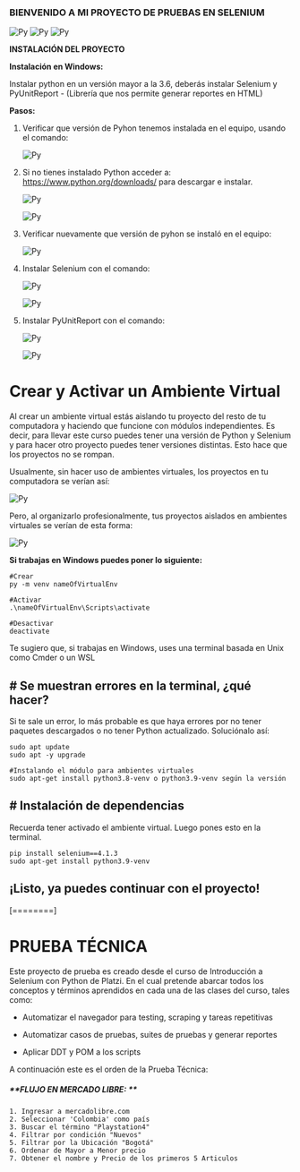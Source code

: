 ### BIENVENIDO A MI PROYECTO DE PRUEBAS EN SELENIUM

![Py](https://slackmojis.com/emojis/58444-selenium/download) ![Py](https://slackmojis.com/emojis/50032-visual-studio/download) ![Py](https://slackmojis.com/emojis/257-github/download)  

**INSTALACIÓN DEL PROYECTO**

**Instalación en Windows:**

Instalar python en un versión  mayor a la 3.6, deberás instalar Selenium y PyUnitReport - (Librería que nos permite generar reportes en HTML)

**Pasos:**

1.  Verificar que versión de Pyhon tenemos instalada en el equipo, usando el comando:

	![Py](https://static.platzi.com/media/user_upload/image-24e1653c-07ed-4245-9d44-bd3f72e4e59f.jpg)

1.  Si no tienes instalado Python acceder a: https://www.python.org/downloads/ para descargar e instalar.

	![Py](https://static.platzi.com/media/user_upload/image-b254c79f-f38d-4023-a9e4-e86d8449894a.jpg)

	![Py](https://static.platzi.com/media/user_upload/image-d2651ced-9917-45ad-b326-eec597ed5f27.jpg)

3. Verificar nuevamente que versión de pyhon se instaló en el equipo:

	![Py](https://static.platzi.com/media/user_upload/image-c1d89ca0-5fa9-4e79-a85d-192ec956a319.jpg)

4. Instalar Selenium con el comando:

	![Py](https://static.platzi.com/media/user_upload/image-7dbc0062-fc25-4a9d-b405-cb02e5b921d0.jpg)
	
	![Py](https://static.platzi.com/media/user_upload/image-d25b9d3b-6cd9-4422-9c5e-25def4122c9e.jpg)

5. Instalar PyUnitReport con el comando: 

	![Py](https://static.platzi.com/media/user_upload/image-f50ffd08-1ab2-4960-9daa-9b4535dd9737.jpg)

	![Py](https://static.platzi.com/media/user_upload/image-f64ed63d-6e46-43fd-bb47-0870ea1fd6c5.jpg)



# Crear y Activar un Ambiente Virtual 

Al crear un ambiente virtual estás aislando tu proyecto del resto de tu computadora y haciendo que funcione con módulos independientes. Es decir, para llevar este curso puedes tener una versión de Python y Selenium y para hacer otro proyecto puedes tener versiones distintas. Esto hace que los proyectos no se rompan.

Usualmente, sin hacer uso de ambientes virtuales, los proyectos en tu computadora se verían así:

![Py](https://static.platzi.com/media/user_upload/Untitled-bf9d42f1-5c44-4521-8b1f-8052334b96c0.jpg)

Pero, al organizarlo profesionalmente, tus proyectos aislados en ambientes virtuales se verían de esta forma:

![Py](https://static.platzi.com/media/user_upload/Untitled%20%281%29-8f77947f-7ca7-4c49-9ab4-c462d734678f.jpg)

**Si trabajas en Windows puedes poner lo siguiente:**




    #Crear
    py -m venv nameOfVirtualEnv
    
    #Activar
    .\nameOfVirtualEnv\Scripts\activate
    
    #Desactivar 
    deactivate

Te sugiero que, si trabajas en Windows, uses una terminal basada en Unix como Cmder o un WSL

## # **Se muestran errores en la terminal, ¿qué hacer?**

Si te sale un error, lo más probable es que haya errores por no tener paquetes descargados o no tener Python actualizado. Soluciónalo así:



    sudo apt update
    sudo apt -y upgrade
	
    #Instalando el módulo para ambientes virtuales
    sudo apt-get install python3.8-venv o python3.9-venv según la versión

## # **Instalación de dependencias**

Recuerda tener activado el ambiente virtual. Luego pones esto en la terminal.

    pip install selenium==4.1.3
    sudo apt-get install python3.9-venv

## ¡Listo, ya puedes continuar con el proyecto!


[========]

# PRUEBA TÉCNICA

Este proyecto de prueba es creado desde el curso de Introducción a Selenium con Python de Platzi. En el cual pretende abarcar todos los conceptos y términos aprendidos en cada una de las clases del curso, tales como:

- Automatizar el navegador para testing, scraping y tareas repetitivas

- Automatizar casos de pruebas, suites de pruebas y generar reportes

- Aplicar DDT y POM a los scripts

A continuación este es el orden de la Prueba Técnica:

##### **FLUJO EN MERCADO LIBRE: ** 


    1. Ingresar a mercadolibre.com
    2. Seleccionar 'Colombia' como país
    3. Buscar el término "Playstation4"
    4. Filtrar por condición "Nuevos"
    5. Filtrar por la Ubicación "Bogotá"
    6. Ordenar de Mayor a Menor precio
    7. Obtener el nombre y Precio de los primeros 5 Articulos

